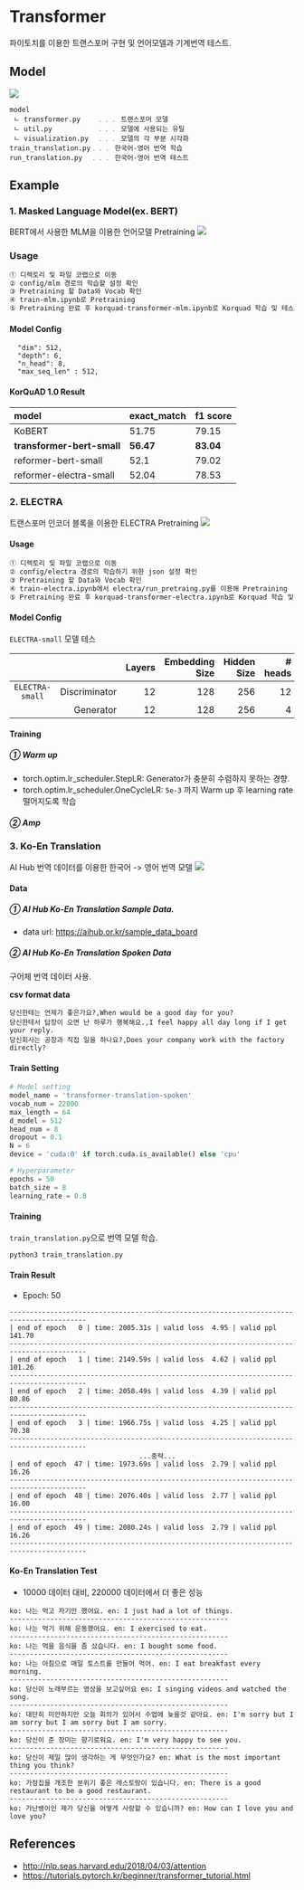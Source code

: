 # Transformer
파이토치를 이용한 트랜스포머 구현 및 언어모델과 기계번역 테스트. 

## Model
![](./images/transformer_model.png)

```text
model
 ㄴ transformer.py    ﹒﹒﹒ 트랜스포머 모델
 ㄴ util.py           ﹒﹒﹒ 모델에 사용되는 유틸
 ㄴ visualization.py  ﹒﹒﹒ 모델의 각 부분 시각화
train_translation.py﹒﹒﹒ 한국어-영어 번역 학습
run_translation.py  ﹒﹒﹒ 한국어-영어 번역 테스트
```

## Example
### 1. Masked Language Model(ex. BERT)
BERT에서 사용한 MLM을 이용한 언어모델 Pretraining 
![](./images/masked_language_model.png)

### Usage
```txt
① 디렉토리 및 파일 코랩으로 이동 
② config/mlm 경로의 학습할 설정 확인 
③ Pretraining 할 Data와 Vocab 확인 
④ train-mlm.ipynb로 Pretraining 
⑤ Pretraining 완료 후 korquad-transformer-mlm.ipynb로 Korquad 학습 및 테스트 
```
#### Model Config
```
  "dim": 512,
  "depth": 6,
  "n_head": 8,
  "max_seq_len" : 512,
```
#### KorQuAD 1.0 Result
|            model         | exact_match | f1 score|
|:-------------------------|-------------|---------|
|           KoBERT         |    51.75    |  79.15  |
|**transformer-bert-small**|  **56.47**  |**83.04**|
|    reformer-bert-small   |    52.1     |  79.02  |
|  reformer-electra-small  |    52.04    |  78.53  |


### 2. ELECTRA
트랜스포머 인코더 블록을 이용한 ELECTRA Pretraining
![](https://t2.daumcdn.net/thumb/R720x0.fpng/?fname=http://t1.daumcdn.net/brunch/service/user/Zvf/image/_twj8fBpj3opipMwC-w7Scv89yM.png)

#### Usage
```txt
① 디렉토리 및 파일 코랩으로 이동 
② config/electra 경로의 학습하기 위한 json 설정 확인 
③ Pretraining 할 Data와 Vocab 확인 
④ train-electra.ipynb에서 electra/run_pretraing.py를 이용해 Pretraining 
⑤ Pretraining 완료 후 korquad-transformer-electra.ipynb로 Korquad 학습 및 테스트 
```

#### Model Config
`ELECTRA-small` 모델 테스
  
|                  |               | Layers | Embedding Size | Hidden Size | # heads |
| :--------------: | ------------: | -----: | -------------: | ----------: | ------: |
| `ELECTRA-small`  | Discriminator |     12 |            128 |         256 |      12 |
|                  |     Generator |     12 |            128 |         256 |       4 |

#### Training
##### ① Warm up
- torch.optim.lr_scheduler.StepLR: Generator가 충분히 수렴하지 못하는 경향.
- torch.optim.lr_scheduler.OneCycleLR: `5e-3` 까지 Warm up 후 learning rate 떨어지도록 학습

##### ② Amp


### 3. Ko-En Translation
AI Hub 번역 데이터를 이용한 한국어 -> 영어 번역 모델
![](./images/transformer-translation.png)
#### Data
##### ① AI Hub Ko-En Translation Sample Data.
- data url: https://aihub.or.kr/sample_data_board
##### ② AI Hub Ko-En Translation Spoken Data
구어체 번역 데이터 사용.  
  
**csv format data**
```text
당신한테는 언제가 좋은가요?,When would be a good day for you?
당신한테서 답장이 오면 난 하루가 행복해요.,I feel happy all day long if I get your reply.
당신회사는 공장과 직접 일을 하나요?,Does your company work with the factory directly?
```
#### Train Setting
```python
# Model setting
model_name = 'transformer-translation-spoken'
vocab_num = 22000
max_length = 64
d_model = 512
head_num = 8
dropout = 0.1
N = 6
device = 'cuda:0' if torch.cuda.is_available() else 'cpu'

# Hyperparameter
epochs = 50
batch_size = 8
learning_rate = 0.8
```
#### Training 
`train_translation.py`으로 번역 모델 학습.  
```sh
python3 train_translation.py
```
#### Train Result
- Epoch: 50

```
-----------------------------------------------------------------------------------------
| end of epoch   0 | time: 2005.31s | valid loss  4.95 | valid ppl   141.70
-----------------------------------------------------------------------------------------
| end of epoch   1 | time: 2149.59s | valid loss  4.62 | valid ppl   101.26
-----------------------------------------------------------------------------------------
| end of epoch   2 | time: 2058.49s | valid loss  4.39 | valid ppl    80.86
-----------------------------------------------------------------------------------------
| end of epoch   3 | time: 1966.75s | valid loss  4.25 | valid ppl    70.38
-----------------------------------------------------------------------------------------
                                ...중략...
| end of epoch  47 | time: 1973.69s | valid loss  2.79 | valid ppl    16.26
-----------------------------------------------------------------------------------------
| end of epoch  48 | time: 2076.40s | valid loss  2.77 | valid ppl    16.00
-----------------------------------------------------------------------------------------
| end of epoch  49 | time: 2080.24s | valid loss  2.79 | valid ppl    16.26
-----------------------------------------------------------------------------------------
```

#### Ko-En Translation Test
-  10000 데이터 대비, 220000 데이터에서 더 좋은 성능
```text
ko: 나는 먹고 자기만 했어요. en: I just had a lot of things.
------------------------------------------------------
ko: 나는 먹기 위해 운동했어요. en: I exercised to eat.
------------------------------------------------------
ko: 나는 먹을 음식을 좀 샀습니다. en: I bought some food.
------------------------------------------------------
ko: 나는 아침으로 매일 토스트를 만들어 먹어. en: I eat breakfast every morning.
------------------------------------------------------
ko: 당신이 노래부르는 영상을 보고싶어요 en: I singing videos and watched the song.
------------------------------------------------------
ko: 대단히 미안하지만 오늘 회의가 있어서 수업에 늦을것 같아요. en: I'm sorry but I am sorry but I am sorry but I am sorry.
------------------------------------------------------
ko: 당신이 준 장미는 향기로워요. en: I'm very happy to see you.
------------------------------------------------------
ko: 당신이 제일 많이 생각하는 게 무엇인가요? en: What is the most important thing you think?
------------------------------------------------------
ko: 가정집을 개조한 분위기 좋은 레스토랑이 있습니다. en: There is a good restaurant to be a good restaurant.
------------------------------------------------------
ko: 가난뱅이인 제가 당신을 어떻게 사랑할 수 있습니까? en: How can I love you and love you?
```

## References
- http://nlp.seas.harvard.edu/2018/04/03/attention
- https://tutorials.pytorch.kr/beginner/transformer_tutorial.html